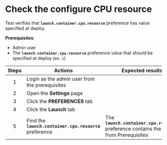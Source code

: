 # Check the configure CPU resource

Test verifies that **`launch.container.cpu.resource`** preference has value specified at deploy.

**Prerequisites**:
- Admin user
- The **`launch.container.cpu.resource`** preference value that should be specified at deploy (ex. `1`)

| Steps | Actions | Expected results |
| :---: | --- | --- |
| 1 | Login as the admin user from the prerequisites | |
| 2 | Open the **Settings** page | |
| 3 | Click the **PREFERENCES** tab | |
| 4 | Click the **Launch** tab | |
| 5 | Find the **`launch.container.cpu.resource`** preference | The **`launch.container.cpu.resource`** preference contains the value from Prerequisites |